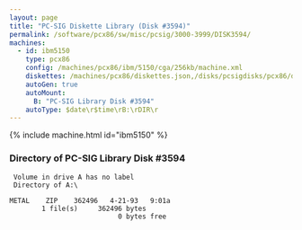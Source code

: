 ```yaml
---
layout: page
title: "PC-SIG Diskette Library (Disk #3594)"
permalink: /software/pcx86/sw/misc/pcsig/3000-3999/DISK3594/
machines:
  - id: ibm5150
    type: pcx86
    config: /machines/pcx86/ibm/5150/cga/256kb/machine.xml
    diskettes: /machines/pcx86/diskettes.json,/disks/pcsigdisks/pcx86/diskettes.json
    autoGen: true
    autoMount:
      B: "PC-SIG Library Disk #3594"
    autoType: $date\r$time\rB:\rDIR\r
---
```


{% include machine.html id="ibm5150" %}

### Directory of PC-SIG Library Disk #3594

     Volume in drive A has no label
     Directory of A:\

    METAL    ZIP    362496   4-21-93   9:01a
            1 file(s)     362496 bytes
                               0 bytes free
